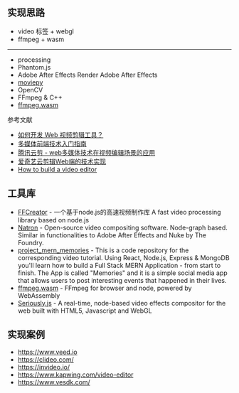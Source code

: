 ## 实现思路

- video 标签 + webgl
- ffmpeg + wasm

---

- processing
- Phantom.js
- Adobe After Effects Render Adobe After Effects 
- [moviepy](https://github.com/Zulko/moviepy)
- OpenCV
- FFmpeg & C++
- [ffmpeg.wasm](https://github.com/ffmpegwasm/ffmpeg.wasm)

参考文献

- [如何开发 Web 视频剪辑工具？](https://mp.weixin.qq.com/s?__biz=MzI2MjcxNTQ0Nw==&mid=2247500366&idx=1&sn=4a1a44f8af29cbd3fdfa383611ce834d&chksm=ea446316dd33ea00f689b0d829a6bb2955658b7d71cb729218724893bee6d3d328322ea16289&mpshare=1&scene=1&srcid=0722yBEoJVqeBR67ecrT6mi1&sharer_sharetime=1658449689393&sharer_shareid=23bfc8f6684b676886641da1cfece5af&version=4.0.2.90474&platform=mac#rd)
- [多媒体前端技术入门指南](https://www.teqng.com/2021/06/29/%E5%A4%9A%E5%AA%92%E4%BD%93%E5%89%8D%E7%AB%AF%E6%8A%80%E6%9C%AF%E5%85%A5%E9%97%A8%E6%8C%87%E5%8D%97/)
- [腾讯云剪 - web多媒体技术在视频编辑场景的应用](https://cloud.tencent.com/developer/article/1694656)
- [爱奇艺云剪辑Web端的技术实现](https://blog.51cto.com/u_15282126/3000742)
- [How to build a video editor](https://www.veed.io/blog/how-to-build-a-video-editor/)

## 工具库

- [FFCreator](https://github.com/tnfe/FFCreator) - 一个基于node.js的高速视频制作库 A fast video processing library based on node.js
- [Natron](https://github.com/NatronGitHub/Natron) - Open-source video compositing software. Node-graph based. Similar in functionalities to Adobe After Effects and Nuke by The Foundry.
- [project_mern_memories](https://github.com/adrianhajdin/project_mern_memories) - This is a code repository for the corresponding video tutorial. Using React, Node.js, Express & MongoDB you'll learn how to build a Full Stack MERN Application - from start to finish. The App is called "Memories" and it is a simple social media app that allows users to post interesting events that happened in their lives.
- [ffmpeg.wasm](https://github.com/ffmpegwasm/ffmpeg.wasm) - FFmpeg for browser and node, powered by WebAssembly
- [Seriously.js](https://github.com/brianchirls/Seriously.js) - A real-time, node-based video effects compositor for the web built with HTML5, Javascript and WebGL

## 实现案例

- https://www.veed.io
- https://clideo.com/
- https://invideo.io/
- https://www.kapwing.com/video-editor
- https://www.vesdk.com/
